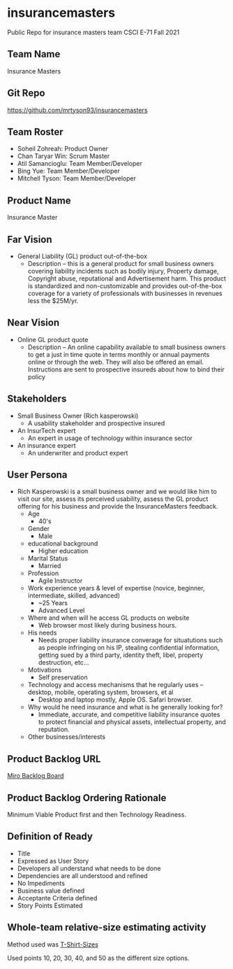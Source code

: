 # insurancemasters

Public Repo for insurance masters team CSCI E-71 Fall 2021

## Team Name

Insurance Masters

## Git Repo

<https://github.com/mrtyson93/insurancemasters>

## Team Roster

- Soheil Zohreah: Product Owner
- Chan Taryar Win: Scrum Master
- Atil Samancioglu: Team Member/Developer
- Bing Yue: Team Member/Developer
- Mitchell Tyson: Team Member/Developer

## Product Name

Insurance Master

## Far Vision

- General Liability (GL) product out-of-the-box
  - Description – this is a general product for small business owners covering liability incidents such as bodily injury, Property damage, Copyright abuse, reputational and Advertisement harm. This product is standardized and non-customizable and provides out-of-the-box coverage for a variety of professionals with businesses in revenues less the $25M/yr.

## Near Vision

- Online GL product quote
  - Description – An online capability available to small business owners to get a just in time quote in terms monthly or annual payments online or through the web. They will also be offered an email. Instructions are sent to prospective insureds about how to bind their policy

## Stakeholders

- Small Business Owner (Rich kasperowski)
  - A usability stakeholder and prospective insured
- An InsurTech expert
  - An expert in usage of technology within insurance sector
- An insurance expert
  - An underwriter and product expert

## User Persona

- Rich Kasperowski is a small business owner and we would like him to visit our site, assess its perceived usability, assess the GL product offering for his business and provide the InsuranceMasters feedback.
  - Age
    - 40's
  - Gender
    - Male
  - educational background
    - Higher education
  - Marital Status
    - Married
  - Profession
    - Agile Instructor
  - Work experience years & level of expertise (novice, beginner, intermediate, skilled, advanced)
    - ~25 Years
    - Advanced Level
  - Where and when will he access GL products on website
    - Web browser most likely during business hours.
  - His needs
    - Needs proper liability insurance converage for situatutions such as people infringing on his IP, stealing confidential information, getting sued by a third party, identity theft, libel, property destruction, etc...
  - Motivations
    - Self preservation
  - Technology and access mechanisms that he regularly uses – desktop, mobile, operating system, browsers, et al
    - Desktop and laptop mostly, Apple OS. Safari browser.
  - Why would he need insurance and what is he generally looking for?
    - Immediate, accurate, and competitive liability insurance quotes to protect financial and physical assets, intellectual property, and reputation.
  - Other businesses/interests

## Product Backlog URL

[Miro Backlog Board](https://miro.com/app/board/o9J_lnCeYTY=/?invite_link_id=792056423560)

## Product Backlog Ordering Rationale

Minimum Viable Product first and then Technology Readiness.

## Definition of Ready

- Title
- Expressed as User Story
- Developers all understand what needs to be done
- Dependencies are all understood and refined
- No Impediments
- Business value defined
- Acceptante Criteria defined
- Story Points Estimated

## Whole-team relative-size estimating activity

Method used was [T-Shirt-Sizes](https://www.c-sharpcorner.com/article/agile-story-point-estimation-techniques-t-shirt-sizing/)

Used points 10, 20, 30, 40, and 50 as the different size options.
